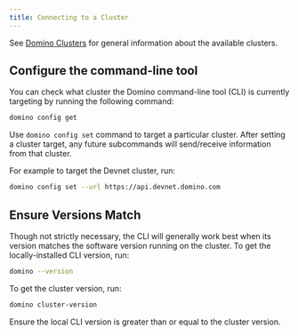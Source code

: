 ```yaml
---
title: Connecting to a Cluster
---
```


See [Domino Clusters](../clusters.md) for general information about the
available clusters.

## Configure the command-line tool

You can check what cluster the Domino command-line tool (CLI) is currently targeting by
running the following command:

```bash
domino config get
```

Use `domino config set` command to target a particular cluster. After setting
a cluster target, any future subcommands will send/receive information from that
cluster.

For example to target the Devnet cluster, run:

```bash
domino config set --url https://api.devnet.domino.com
```

## Ensure Versions Match

Though not strictly necessary, the CLI will generally work best when its version
matches the software version running on the cluster. To get the locally-installed
CLI version, run:

```bash
domino --version
```

To get the cluster version, run:

```bash
domino cluster-version
```

Ensure the local CLI version is greater than or equal to the cluster version.
